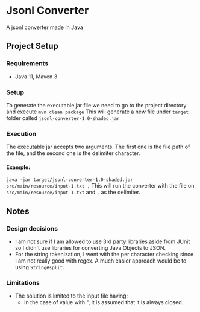 # Jsonl Converter
A jsonl converter made in Java

## Project Setup
### Requirements
- Java 11, Maven 3

### Setup
To generate the executable jar file we need to go to the project directory and execute `mvn clean package`
This will generate a new file under `target` folder called `jsonl-converter-1.0-shaded.jar`

### Execution
The executable jar accepts two arguments. The first one is the file path of the file, and the second one is the delimiter character.

#### Example:

`java -jar target/jsonl-converter-1.0-shaded.jar src/main/resource/input-1.txt ,`
This will run the converter with the file on `src/main/resource/input-1.txt` and `,` as the delimiter.

## Notes

### Design decisions
- I am not sure if I am allowed to use 3rd party libraries aside from JUnit so I didn't use libraries for converting Java Objects to JSON.
- For the string tokenization, I went with the per character checking since I am not really good with regex. A much easier approach would be to using `String#split`. 

### Limitations
- The solution is limited to the input file having:
	- In the case of value with ", it is assumed that it is always closed.

